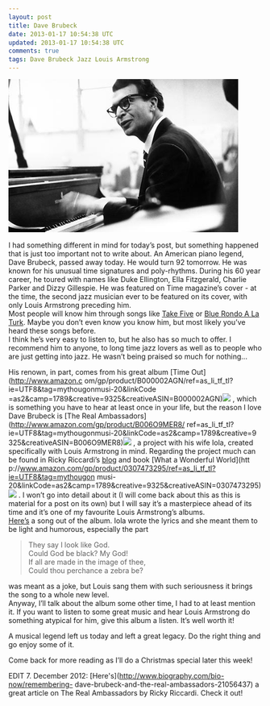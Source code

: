 ```yaml
---           
layout: post
title: Dave Brubeck
date: 2013-01-17 10:54:38 UTC
updated: 2013-01-17 10:54:38 UTC
comments: true
tags: Dave Brubeck Jazz Louis Armstrong
---
```

![](/img/2Fwww.spinner.com2Fmedia2F20122F122Fdave-brubeck-456.jpg)

I had something different in mind for today’s post, but something happened
that is just too important not to write about. An American piano legend, Dave
Brubeck, passed away today. He would turn 92 tomorrow. He was known for his
unusual time signatures and poly-rhythms. During his 60 year career, he toured
with names like Duke Ellington, Ella Fitzgerald, Charlie Parker and Dizzy
Gillespie. He was featured on Time magazine’s cover - at the time, the second
jazz musician ever to be featured on its cover, with only Louis Armstrong
preceding him.  
Most people will know him through songs like [Take
Five](http://www.youtube.com/watch?v=vmDDOFXSgAs) or [Blue Rondo A La
Turk](http://www.youtube.com/watch?v=kc34Uj8wlmE). Maybe you don’t even know
you know him, but most likely you’ve heard these songs before.  
I think he’s very easy to listen to, but he also has so much to offer. I
recommend him to anyone, to long time jazz lovers as well as to people who are
just getting into jazz. He wasn’t being praised so much for nothing...  
  
His renown, in part, comes from his great album [Time Out](http://www.amazon.c
om/gp/product/B000002AGN/ref=as_li_tf_tl?ie=UTF8&tag=mythougonmusi-20&linkCode
=as2&camp=1789&creative=9325&creativeASIN=B000002AGN)![](http://www.assoc-amazon.com/e/ir?t=mythougonmusi-20&l=as2&o=1&a=B000002AGN)
, which is something you have to hear at least once in your life, but the reason I love Dave
Brubeck is [The Real Ambassadors](http://www.amazon.com/gp/product/B006O9MER8/
ref=as_li_tf_tl?ie=UTF8&tag=mythougonmusi-20&linkCode=as2&camp=1789&creative=9
325&creativeASIN=B006O9MER8)![](http://www.assoc-amazon.com/e/ir?t=mythougonmusi-20&l=as2&o=1&a=B006O9MER8)
, a project with his wife Iola, created specifically with Louis Armstrong in mind. Regarding the
project much can be found in Ricky Riccardi’s
[blog](http://dippermouth.blogspot.com/) and book [What a Wonderful World](htt
p://www.amazon.com/gp/product/0307473295/ref=as_li_tf_tl?ie=UTF8&tag=mythougon
musi-20&linkCode=as2&camp=1789&creative=9325&creativeASIN=0307473295)![](http://www.assoc-amazon.com/e/ir?t=mythougonmusi-20&l=as2&o=1&a=0307473295)
. I won’t go into detail about it (I will come back about this as this is material
for a post on its own) but I will say it’s a masterpiece ahead of its time and
it’s one of my favourite Louis Armstrong’s albums.  
[Here’s](http://www.youtube.com/watch?v=YtTL-Z5EyEY) a song out of the album.
Iola wrote the lyrics and she meant them to be light and humorous, especially
the part  
  

> They say I look like God.  
Could God be black? My God!  
If all are made in the image of thee,  
Could thou perchance a zebra be?

  
was meant as a joke, but Louis sang them with such seriousness it brings the
song to a whole new level.  
Anyway, I’ll talk about the album some other time, I had to at least mention
it. If you want to listen to some great music and hear Louis Armstrong do
something atypical for him, give this album a listen. It’s well worth it!  
  
A musical legend left us today and left a great legacy. Do the right thing and
go enjoy some of it.  
  
Come back for more reading as I’ll do a Christmas special later this week!  
  
EDIT 7. December 2012: [Here's](http://www.biography.com/bio-now/remembering-
dave-brubeck-and-the-real-ambassadors-21056437) a great article on The Real
Ambassadors by Ricky Riccardi. Check it out!

